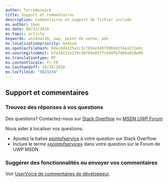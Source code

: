 ```yaml
---
author: TerryWarwick
title: Support et commentaires
description: Commentaires et support de fichier include
ms.author: jken
ms.date: 06/12/2018
ms.topic: article
keywords: windows10, uwp, point de vente, pdv
ms.localizationpriority: medium
ms.openlocfilehash: 6decdd4325a1c3cf854e340799b9d2f4a3272e6c
ms.sourcegitcommit: b7e3d222e229cdbf04e837fcb94fb7d84a93de09
ms.translationtype: MT
ms.contentlocale: fr-FR
ms.lasthandoff: 10/26/2018
ms.locfileid: "5623234"
---
```

## <a name="support-and-feedback"></a>Support et commentaires

### <a name="find-answers-to-your-questions"></a>Trouvez des réponses à vos questions

Des questions? Contactez-nous sur [Stack Overflow](https://aka.ms/pos-stackoverflow) ou [MSDN UWP Forum](https://aka.ms/pos-msdn-uwpforum)

Nous aider à localiser vos questions:
- Ajoutez la balise [pointofservice](https://aka.ms/pos-stackoverflow) à votre question sur Stack Overflow. 
- Inclure le terme [«pointofservice»](https://aka.ms/pos-msdn-uwpforum) dans votre question sur le Forum de UWP MSDN

### <a name="make-feature-suggestions-or-give-feedback"></a>Suggérer des fonctionnalités ou envoyer vos commentaires
Voir [UserVoice de commentaires de développeur](https://wpdev.uservoice.com/forums/110705-universal-windows-platform?category_id=202594).